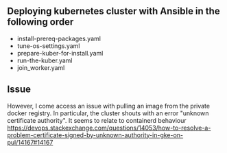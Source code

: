 ## Deploying kubernetes cluster with Ansible in the following order
- install-prereq-packages.yaml
- tune-os-settings.yaml
- prepare-kuber-for-install.yaml
- run-the-kuber.yaml
- join_worker.yaml
## Issue
However, I come access an issue with pulling an image from the private docker registry. In particular, the cluster shouts with an error "unknown certificate authority". 
It seems to relate to containerd behaviour https://devops.stackexchange.com/questions/14053/how-to-resolve-a-problem-certificate-signed-by-unknown-authority-in-gke-on-pul/14167#14167
